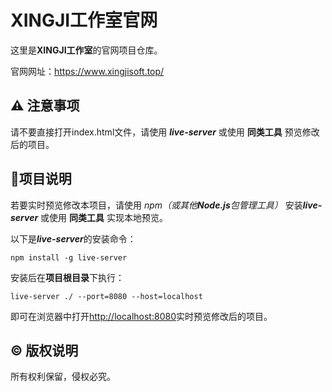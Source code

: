 # **XINGJI工作室**官网

这里是**XINGJI工作室**的官网项目仓库。

官网网址：<https://www.xingjisoft.top/>

## ⚠️ 注意事项

请不要直接打开index.html文件，请使用 ***live-server*** 或使用 **同类工具** 预览修改后的项目。

## 💬项目说明

若要实时预览修改本项目，请使用 *npm（或其他**Node.js**包管理工具）* 安装***live-server*** 或使用 **同类工具** 实现本地预览。

以下是***live-server***的安装命令：

```
npm install -g live-server
```

安装后在**项目根目录**下执行：

```
live-server ./ --port=8080 --host=localhost
```
即可在浏览器中打开<http://localhost:8080>实时预览修改后的项目。

## © 版权说明

所有权利保留，侵权必究。
